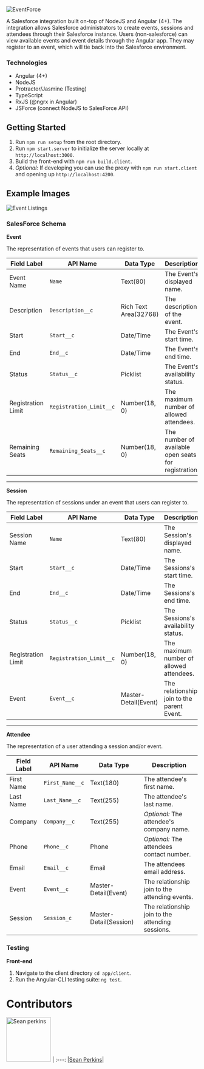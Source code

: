 ![EventForce](http://i.imgur.com/yPT45Wp.png)

A Salesforce integration built on-top of NodeJS and Angular (4+). The integration allows Salesforce administrators to create events, sessions and attendees through their Salesforce instance. Users (non-salesforce) can view available events and event details through the Angular app. They may register to an event, which will tie back into the Salesforce environment.

### Technologies
- Angular (4+)
- NodeJS
- Protractor/Jasmine (Testing)
- TypeScript
- RxJS (@ngrx in Angular)
- JSForce (connect NodeJS to SalesForce API)

## Getting Started
1. Run `npm run setup` from the root directory.
2. Run `npm start.server` to initialize the server locally at `http://localhost:3000`.
3. Build the front-end with `npm run build.client`.
4. _Optional:_ If developing you can use the proxy with `npm run start.client` and opening up `http://localhost:4200`.

## Example Images
![Event Listings](http://i.imgur.com/iL19aUl.png)

### SalesForce Schema
**Event**

The representation of events that users can register to.

|Field Label|API Name|Data Type|Description|
|--|--|--|--|
|Event Name|`Name`|Text(80)|The Event's displayed name.|
|Description|`Description__c`|Rich Text Area(32768)|The description of the event.|
|Start|`Start__c`|Date/Time|The Event's start time.|
|End|`End__c`|Date/Time|The Event's end time.|
|Status|`Status__c`|Picklist|The Event's availability status.|
|Registration Limit|`Registration_Limit__c`|Number(18, 0)|The maximum number of allowed attendees.|
|Remaining Seats|`Remaining_Seats__c`|Number(18, 0)|The number of available open seats for registration.|

---

**Session**

The representation of sessions under an event that users can register to.

|Field Label|API Name|Data Type|Description|
|--|--|--|--|
|Session Name|`Name`|Text(80)|The Session's displayed name.|
|Start|`Start__c`|Date/Time|The Sessions's start time.|
|End|`End__c`|Date/Time|The Sessions's end time.|
|Status|`Status__c`|Picklist|The Sessions's availability status.|
|Registration Limit|`Registration_Limit__c`|Number(18, 0)|The maximum number of allowed attendees.|
|Event|`Event__c`|Master-Detail(Event)|The relationship join to the parent Event.|

---

**Attendee**

The representation of a user attending a session and/or event.

|Field Label|API Name|Data Type|Description|
|--|--|--|--|
|First Name|`First_Name__c`|Text(180)|The attendee's first name.|
|Last Name|`Last_Name__c`|Text(255)|The attendee's last name.|
|Company|`Company__c`|Text(255)|_Optional:_ The attendee's company name.
|Phone|`Phone__c`|Phone|_Optional:_ The attendees contact number.|
|Email|`Email__c`|Email|The attendees email address.|
|Event|`Event__c`|Master-Detail(Event)|The relationship join to the attending events.|
|Session|`Session_c`|Master-Detail(Session)|The relationship join to the attending sessions.|

### Testing

**Front-end**

1. Navigate to the client directory `cd app/client`.
2. Run the Angular-CLI testing suite: `ng test`.


# Contributors

[<img alt="Sean perkins" src="https://avatars1.githubusercontent.com/u/13732623?v=3&s=117" width="117">](https://github.com/sean-perkins) |
:---:
|[Sean Perkins](https://github.com/sean-perkins)|
